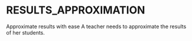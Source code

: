 # RESULTS_APPROXIMATION
Approximate results with ease
A teacher needs to approximate the results of her students.

